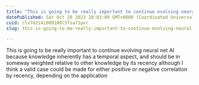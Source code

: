 ```yaml
---
title: "This is going to be really important to continue evolving neural net AI because knowledge…"
datePublished: Sat Oct 28 2023 20:03:09 GMT+0000 (Coordinated Universal Time)
cuid: clv7e2i4i000108l5fsa71pxr
slug: this-is-going-to-be-really-important-to-continue-evolving-neural-net-ai-because-knowledge-1045cb3f98ae

---
```


This is going to be really important to continue evolving neural net AI because knowledge inherently has a temporal aspect, and should be in someway weighted relative to other knowledge by its recency although I think a valid case could be made for either positive or negative correlation by recency, depending on the application